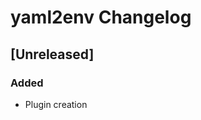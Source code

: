 <!-- Keep a Changelog guide -> https://keepachangelog.com -->

# yaml2env Changelog

## [Unreleased]
### Added
- Plugin creation
